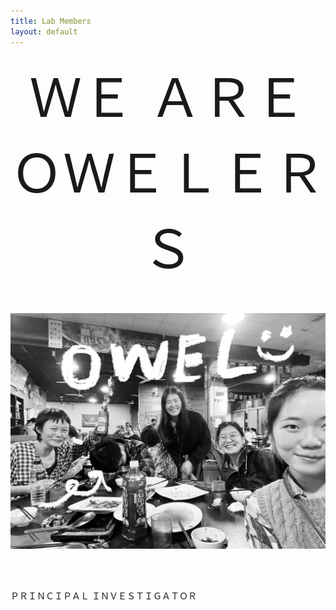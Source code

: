 ```yaml
---
title: Lab Members
layout: default
---
```


<center><span style="font-size:6em;"> ＷＥ   ＡＲＥ    ＯＷＥＬＥＲＳ</center></span>
<br/><br/>

![owel_photo](owel_photo.JPG)

<br/><br/>
 
 
ＰＲＩＮＣＩＰＡＬ   ＩＮＶＥＳＴＩＧＡＴＯＲ
 
